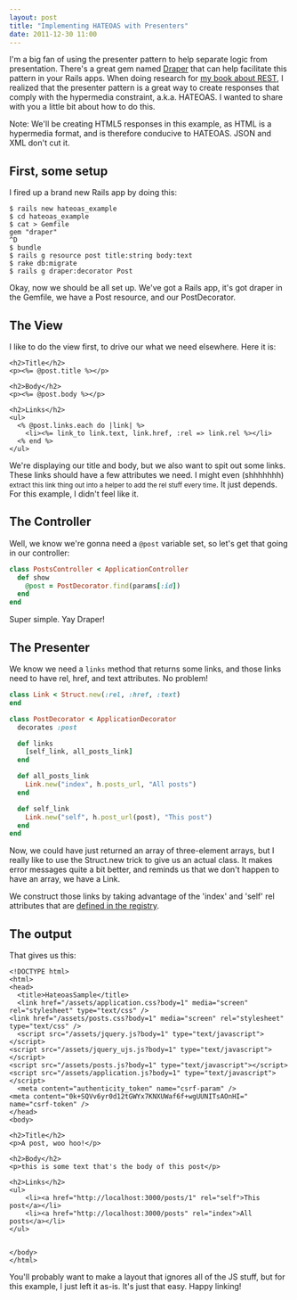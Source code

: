 ```yaml
---
layout: post
title: "Implementing HATEOAS with Presenters"
date: 2011-12-30 11:00
---
```


I'm a big fan of using the presenter pattern to help separate logic from
presentation. There's a great gem named
[Draper](https://github.com/jcasimir/draper) that can help facilitate this
pattern in your Rails apps. When doing research for
[my book about REST](http://getsomere.st), I realized that the presenter
pattern is a great way to create responses that comply with the hypermedia
constraint, a.k.a. HATEOAS. I wanted to share with you a little bit about
how to do this.

Note: We'll be creating HTML5 responses in this example, as HTML is a hypermedia
format, and is therefore conducive to HATEOAS. JSON and XML don't cut it.

## First, some setup

I fired up a brand new Rails app by doing this:

```
$ rails new hateoas_example
$ cd hateoas_example
$ cat > Gemfile
gem "draper"
^D
$ bundle
$ rails g resource post title:string body:text
$ rake db:migrate
$ rails g draper:decorator Post
```

Okay, now we should be all set up. We've got a Rails app, it's got draper
in the Gemfile, we have a Post resource, and our PostDecorator.

## The View

I like to do the view first, to drive our what we need elsewhere. Here
it is:

```
<h2>Title</h2>
<p><%= @post.title %></p>

<h2>Body</h2>
<p><%= @post.body %></p>

<h2>Links</h2>
<ul>
  <% @post.links.each do |link| %>
    <li><%= link_to link.text, link.href, :rel => link.rel %></li>
  <% end %>
</ul>
```

We're displaying our title and body, but we also want to spit out some links.
These links should have a few attributes we need. I might even (shhhhhhh)
<small>extract this link thing out into a helper to add the rel stuff every
time</small>. It just depends. For this example, I didn't feel like it.

## The Controller

Well, we know we're gonna need a `@post` variable set, so let's get that going
in our controller:

``` ruby 
class PostsController < ApplicationController
  def show
    @post = PostDecorator.find(params[:id])
  end
end
```

Super simple. Yay Draper!

## The Presenter

We know we need a `links` method that returns some links, and those links need to
have rel, href, and text attributes. No problem!

``` ruby
class Link < Struct.new(:rel, :href, :text)
end

class PostDecorator < ApplicationDecorator
  decorates :post

  def links
    [self_link, all_posts_link]
  end

  def all_posts_link
    Link.new("index", h.posts_url, "All posts")
  end

  def self_link
    Link.new("self", h.post_url(post), "This post")
  end
end
```

Now, we could have just returned an array of three-element arrays, but
I really like to use the Struct.new trick to give us an actual class.
It makes error messages quite a bit better, and reminds us that we
don't happen to have an array, we have a Link.

We construct those links by taking advantage of the 'index' and 'self' rel
attributes that are [defined in the registry](http://www.iana.org/assignments/link-relations/link-relations.xml).

## The output

That gives us this:

```
<!DOCTYPE html>
<html>
<head>
  <title>HateoasSample</title>
  <link href="/assets/application.css?body=1" media="screen" rel="stylesheet" type="text/css" />
<link href="/assets/posts.css?body=1" media="screen" rel="stylesheet" type="text/css" />
  <script src="/assets/jquery.js?body=1" type="text/javascript"></script>
<script src="/assets/jquery_ujs.js?body=1" type="text/javascript"></script>
<script src="/assets/posts.js?body=1" type="text/javascript"></script>
<script src="/assets/application.js?body=1" type="text/javascript"></script>
  <meta content="authenticity_token" name="csrf-param" />
<meta content="0k+SQVv6yr0d12tGWYx7KNXUWaf6f+wgUUNITsAOnHI=" name="csrf-token" />
</head>
<body>

<h2>Title</h2>
<p>A post, woo hoo!</p>

<h2>Body</h2>
<p>this is some text that's the body of this post</p>

<h2>Links</h2>
<ul>
    <li><a href="http://localhost:3000/posts/1" rel="self">This post</a></li>
    <li><a href="http://localhost:3000/posts" rel="index">All posts</a></li>
</ul>


</body>
</html>
```

You'll probably want to make a layout that ignores all of the JS stuff, but
for this example, I just left it as-is. It's just that easy. Happy linking!

